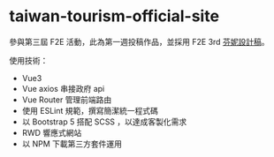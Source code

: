 # taiwan-tourism-official-site

參與第三屆 F2E 活動，此為第一週投稿作品，並採用 F2E 3rd [芬妮設計稿](https://2021.thef2e.com/users/6296427084285739079?week=1&type=1)。

使用技術：

- Vue3
- Vue axios 串接政府 api
- Vue Router 管理前端路由
- 使用 ESLint 規範，撰寫簡潔統一程式碼
- 以 Bootstrap 5 搭配 SCSS ，以達成客製化需求
- RWD 響應式網站
- 以 NPM 下載第三方套件運用
